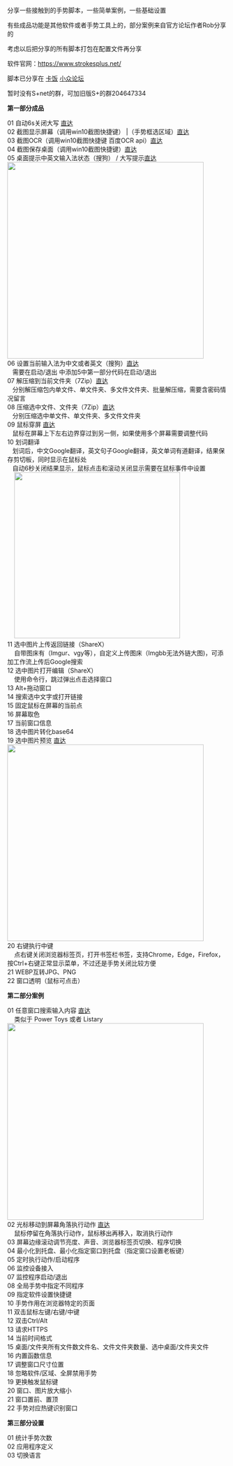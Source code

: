 分享一些接触到的手势脚本，一些简单案例，一些基础设置

有些成品功能是其他软件或者手势工具上的，部分案例来自官方论坛作者Rob分享的

考虑以后把分享的所有脚本打包在配置文件再分享

软件官网：https://www.strokesplus.net/

脚本已分享在 [卡饭](https://bbs.kafan.cn/thread-2208325-1-1.html) [小众论坛](https://meta.appinn.net/t/topic/29815)

暂时没有S+net的群，可加旧版S+的群204647334

**第一部分成品**

01 自动6s关闭大写 <a href="https://github.com/lyscop/Strokesplus.Net-Scripts/tree/main/%E6%88%90%E5%93%811%20%E5%A4%A7%E5%86%99%E9%94%AE%E7%9B%91%E6%8E%A7%E3%80%81%E8%87%AA%E5%8A%A86s%E5%85%B3%E9%97%AD%E5%A4%A7%E5%86%99" target="_blank">直达</a><br>
02 截图显示屏幕（调用win10截图快捷键）  |（手势框选区域）[直达](https://github.com/lyscop/Strokesplus.Net-Scripts/tree/main/%E6%88%90%E5%93%8102%20%E6%88%AA%E5%9B%BE%E6%98%BE%E7%A4%BA%E5%B1%8F%E5%B9%95)<br>
03 截图OCR（调用win10截图快捷键 百度OCR api）[直达](https://github.com/lyscop/Strokesplus.Net-Scripts/tree/main/%E6%88%90%E5%93%8103%20%E6%88%AA%E5%9B%BEOCR)<br>
04 截图保存桌面（调用win10截图快捷键）[直达](https://github.com/lyscop/Strokesplus.Net-Scripts/tree/main/%E6%88%90%E5%93%8104%20%E6%88%AA%E5%9B%BE%E4%BF%9D%E5%AD%98%E6%A1%8C%E9%9D%A2)<br>
05 桌面提示中英文输入法状态（搜狗） / 大写提示[直达](https://github.com/lyscop/Strokesplus.Net-Scripts/tree/main/%E6%88%90%E5%93%8105%20%E6%A1%8C%E9%9D%A2%E6%8F%90%E7%A4%BA%E4%B8%AD%E8%8B%B1%E6%96%87%E8%BE%93%E5%85%A5%E6%B3%95%E7%8A%B6%E6%80%81%EF%BC%88%E6%90%9C%E7%8B%97%EF%BC%89%20%E5%A4%A7%E5%86%99%E6%8F%90%E7%A4%BA)<br>
<img src="https://i.imgur.com/FZyVXJJ.png" width="450"><br>
06 设置当前输入法为中文或者英文（搜狗）[直达](https://github.com/lyscop/Strokesplus.Net-Scripts/tree/main/%E6%88%90%E5%93%8106%20%E8%AE%BE%E7%BD%AE%E5%BD%93%E5%89%8D%E8%BE%93%E5%85%A5%E6%B3%95%E4%B8%BA%E4%B8%AD%E6%96%87%E6%88%96%E8%80%85%E8%8B%B1%E6%96%87%EF%BC%88%E6%90%9C%E7%8B%97%EF%BC%89)<br>
&nbsp;&nbsp;&nbsp;需要在启动/退出 中添加5中第一部分代码在启动/退出<br>
07 解压缩到当前文件夹（7Zip）[直达](https://github.com/lyscop/Strokesplus.Net-Scripts/tree/main/%E6%88%90%E5%93%8107%20%E8%A7%A3%E5%8E%8B%E7%BC%A9%E5%88%B0%E5%BD%93%E5%89%8D%E6%96%87%E4%BB%B6%E5%A4%B9%EF%BC%887Zip%EF%BC%89)<br>
&nbsp;&nbsp;&nbsp;分别解压缩包内单文件、单文件夹、多文件文件夹、批量解压缩，需要含密码情况留言<br>
08 压缩选中文件、文件夹（7Zip）[直达](https://github.com/lyscop/Strokesplus.Net-Scripts/tree/main/%E6%88%90%E5%93%8108%20%E5%8E%8B%E7%BC%A9%E9%80%89%E4%B8%AD%E6%96%87%E4%BB%B6%E3%80%81%E6%96%87%E4%BB%B6%E5%A4%B9%EF%BC%887Zip%EF%BC%89)<br>
&nbsp;&nbsp;&nbsp;分别压缩选中单文件、单文件夹、多文件文件夹<br>
09 鼠标穿屏 [直达](https://github.com/lyscop/Strokesplus.Net-Scripts/tree/main/%E6%88%90%E5%93%8109%20%E9%BC%A0%E6%A0%87%E7%A9%BF%E5%B1%8F)<br>
&nbsp;&nbsp;&nbsp;鼠标在屏幕上下左右边界穿过到另一侧，如果使用多个屏幕需要调整代码<br>
10 划词翻译<br>
&nbsp;&nbsp;&nbsp;划词后，中文Google翻译，英文句子Google翻译，英文单词有道翻译，结果保存剪切板，同时显示在鼠标处<br>
&nbsp;&nbsp;&nbsp;自动6秒关闭结果显示，鼠标点击和滚动关闭显示需要在鼠标事件中设置<br>
&nbsp; &nbsp;&nbsp;<img src="https://i.vgy.me/DsEJ0V.gif" width="380"><br>
11 选中图片上传返回链接（ShareX）<br>
&nbsp; &nbsp;&nbsp;自带图床有（Imgur、vgy等），自定义上传图床（Imgbb无法外链大图)，可添加工作流上传后Google搜索<br>
12 选中图片打开编辑（ShareX）<br>
&nbsp; &nbsp;&nbsp;使用命令行，跳过弹出点击选择窗口<br>
13 Alt+拖动窗口<br>
14 搜索选中文字或打开链接<br>
15 固定鼠标在屏幕的当前点<br>
16 屏幕取色<br>
17 当前窗口信息<br>
18 选中图片转化base64<br>
19 选中图片预览 [直达](https://github.com/lyscop/Strokesplus.Net-Scripts/tree/main/%E6%88%90%E5%93%8119%20%E9%80%89%E4%B8%AD%E5%9B%BE%E7%89%87%E9%A2%84%E8%A7%88)<br>
<img src="https://i.vgy.me/Vdflkm.png" width="450"><br>
20 右键执行中键<br>
&nbsp; &nbsp;&nbsp;点右键关闭浏览器标签页，打开书签栏书签，支持Chrome，Edge，Firefox，按Ctrl+右键正常显示菜单，不过还是手势关闭比较方便<br>
21 WEBP互转JPG、PNG<br>
22 窗口透明（鼠标可点击）<br>
               
**第二部分案例**

01 任意窗口搜索输入内容 [直达](https://github.com/lyscop/Strokesplus.Net-Scripts/tree/main/%E6%A1%88%E4%BE%8B01%20%E4%BB%BB%E6%84%8F%E7%AA%97%E5%8F%A3%E6%90%9C%E7%B4%A2%E8%BE%93%E5%85%A5%E5%86%85%E5%AE%B9)<br>
&nbsp; &nbsp;&nbsp;类似于 Power Toys 或者 Listary<br>
<img src="https://i.vgy.me/WuyoE8.png" width="450"><br>
02 光标移动到屏幕角落执行动作 [直达](https://github.com/lyscop/Strokesplus.Net-Scripts/tree/main/%E6%A1%88%E4%BE%8B02%20%E5%85%89%E6%A0%87%E7%A7%BB%E5%8A%A8%E5%88%B0%E5%B1%8F%E5%B9%95%E8%A7%92%E8%90%BD%E6%89%A7%E8%A1%8C%E5%8A%A8%E4%BD%9C)<br>
&nbsp; &nbsp;&nbsp;鼠标停留在角落执行动作，鼠标移出再移入，取消执行动作<br>
03 屏幕边缘滚动调节亮度、声音、浏览器标签页切换、程序切换<br>
04 最小化到托盘、最小化指定窗口到托盘（指定窗口设置老板键）<br>
05 定时执行动作/启动程序<br>
06 监控设备接入<br>
07 监控程序启动/退出<br>
08 全局手势中指定不同程序<br>
09 指定软件设置快捷键<br> 
10 手势作用在浏览器特定的页面<br>
11 双击鼠标左键/右键/中键<br>
12 双击Ctrl/Alt<br>
13 请求HTTPS<br>
14 当前时间格式<br>
15 桌面/文件夹所有文件数文件名、文件文件夹数量、选中桌面/文件夹文件<br>
16 内置函数信息<br>
17 调整窗口尺寸位置<br>
18 忽略软件/区域、全屏禁用手势<br>
19 更换触发鼠标键<br> 
20 窗口、图片放大缩小<br>
21 窗口置前、置顶<br>
22 手势对应热键识别窗口<br>

**第三部分设置**

01 统计手势次数<br>
02 应用程序定义<br>
03 切换语言
